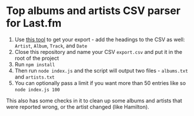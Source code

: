 # Top albums and artists CSV parser for Last.fm

1. Use [this tool](https://benjaminbenben.com/lastfm-to-csv/) to get your export - add the headings to the CSV as well: `Artist`, `Album`, `Track`, and `Date`
2. Close this repository and name your CSV `export.csv` and put it in the root of the project
3. Run `npm install`
4. Then run `node index.js` and the script will output two files - `albums.txt` and `artists.txt`
5. You can optionally pass a limit if you want more than 50 entries like so `node index.js 100`

This also has some checks in it to clean up some albums and artists that were reported wrong, or the artist changed (like Hamilton).